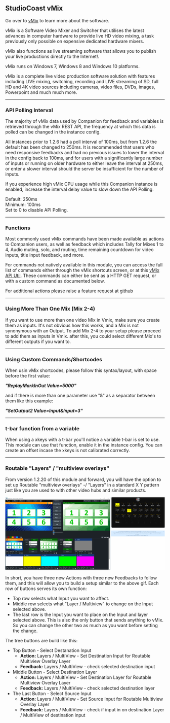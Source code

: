 ## StudioCoast vMix

Go over to [vMix](https://www.vmix.com/) to learn more about the software.

vMix is a Software Video Mixer and Switcher that utilises the latest advances in computer hardware to provide live HD video mixing, a task previously only possible on expensive dedicated hardware mixers.

vMix also functions as live streaming software that allows you to publish your live productions directly to the Internet!.

vMix runs on Windows 7, Windows 8 and Windows 10 platforms.

vMix is a complete live video production software solution with features including LIVE mixing, switching, recording and LIVE streaming of SD, full HD and 4K video sources including cameras, video files, DVDs, images, Powerpoint and much much more.

---

### API Polling Interval

The majority of vMix data used by Companion for feedback and variables is retrieved through the vMix REST API, the frequency at which this data is polled can be changed in the instance config.

All instances prior to 1.2.6 had a poll interval of 100ms, but from 1.2.6 the default has been changed to 250ms. It is recommended that users who need responsive feedbacks and had no previous issues to lower the interval in the config back to 100ms, and for users with a significantly large number of inputs or running on older hardware to either leave the interval at 250ms, or enter a slower interval should the server be insufficient for the number of inputs.

If you experience high vMix CPU usage while this Companion instance is enabled, increase the interval delay value to slow down the API Polling.

Default: 250ms <br />
Minimum: 100ms <br />
Set to 0 to disable API Polling.

---

### Functions

Most commonly used vMix commands have been made available as actions to Companion users, as well as feedback which includes Tally for Mixes 1 to 4, Audio muting, solo, and routing, time remaining countdown for video inputs, title input feedback, and more.

For commands not natively available in this module, you can access the full list of commands either through the vMix shortcuts screen, or at this [vMix API Util](https://util.dist.dev/vmixapi). These commands can either be sent as a HTTP GET request, or with a custom command as documented below.

For additional actions please raise a feature request at [github](https://github.com/bitfocus/companion-module-studiocoast-vmix)

---

### Using More Than One Mix (Mix 2-4)

If you want to use more than one video Mix in Vmix, make sure you create them as inputs. It's not obvious how this works, and a Mix is not synonymous with an Output. To add Mix 2-4 to your setup please proceed to add them as inputs in Vmix. after this, you could select different Mix's to different outputs if you want to.

---

### Using Custom Commands/Shortcodes

When usin vMix shortcodes, please follow this syntax/layout, with space before the first value:

**_"ReplayMarkInOut Value=5000"_**

and if there is more than one parameter use "&" as a separator between them like this example:

**_"SetOutput2 Value=Input&Input=3"_**

---

### t-bar function from a variable

When using a xkeys with a t-bar you'll notice a variable t-bar is set to use. This module can use that function, enable it in the instance config. You can create an offset incase the xkeys is not calibrated correctly.

---

### Routable "Layers" / "multiview overlays"

From version 1.2.20 of this module and forward, you will have the option to set up Routable "multiview overlays" -/ "Layers" in a standard X Y pattern just like you are used to with other video hubs and similar products.

![Routable Layers Demo](images/RoutableLayersDemo.gif?raw=true 'Routable Layers Demo')

In short, you have three new Actions with three new Feedbacks to follow them, and this will allow you to build a setup similar to the above gif. Each row of buttons serves its own function:

- Top row selects what Input you want to affect.
- Middle row selects what "Layer / Multiview" to change on the Input selected above.
- The last row is the Input you want to place on the Input and layer selected above. This is also the only button that sends anything to vMix. So you can change the other two as much as you want before setting the change.

The tree buttons are build like this:

- Top Button - Select Destanation Input
    - **Action:** Layers / MultiView - Set Destination Input for Routable Multiview Overlay Layer
    - **Feedback:** Layers / MultiView - check selected destination input
- Middle Button - Select Destination Layer
    - **Action:** Layers / MultiView - Set Destination Layer for Routable Multiview Overlay Layer
    - **Feedback:** Layers / MultiView - check selected destination layer
- The Last Button - Select Source Input
    - **Action:** Layers / MultiView - Set Source Input for Routable Multiview Overlay Layer
    - **Feedback:** Layers / MultiView - check if input in on destination Layer / MultiView of destination input